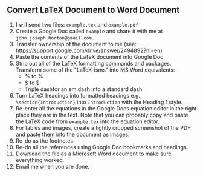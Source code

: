 Convert LaTeX Document to Word Document 
---------------------------------------
1. I will send two files: `example.tex` and `example.pdf` 
1. Create a Google Doc called `example` and share it with me at `john.joseph.horton@gmail.com.`
1. Transfer ownership of the document to me (see: https://support.google.com/drive/answer/2494892?hl=en)
1. Paste the contents of the LaTeX document into Google Doc 
1. Strip out all of the LaTeX formatting commands and
packages. Transform some of the "LaTeX-isms" into MS Word equivalents: 
	- \% to %  
	- \$ to $ 
	- Triple dashfor an em dash into a standard dash
1. Turn LaTeX headings into formatted headings e.g.,
`\section{Introduction}` into `Introduction` with the Heading 1
style. 
1. Re-enter all the equations in the Google Docs equation editor in
the right place they are in the text. Note that you can probably copy
and paste the LaTeX code from `example.tex` into the equation editor. 
1. For tables and images, create a tightly cropped screenshot of the PDF and paste
them into the document as images. 
1. Re-do as the footnotes 
1. Re-do all the references using Google Doc bookmarks and headings. 
1. Download the file as a Microsoft Word document to make sure
everything worked. 
1. Email me when you are done. 


